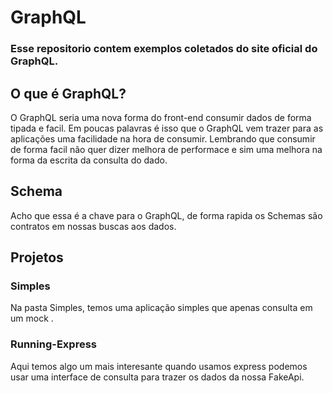 # GraphQL

### Esse repositorio contem exemplos coletados do site oficial do GraphQL.

## O que é GraphQL?

O GraphQL seria uma nova forma do front-end consumir dados de forma tipada e facil. Em poucas palavras é isso que o GraphQL vem trazer para as aplicações uma facilidade na hora de consumir. Lembrando que consumir de forma facil não quer dizer melhora de performace e sim uma melhora na forma da escrita da consulta do dado.

## Schema

Acho que essa é a chave para o GraphQL, de forma rapida os Schemas são contratos em nossas buscas aos dados.

## Projetos

### Simples

Na pasta Simples, temos uma aplicação simples que apenas consulta em um mock .

### Running-Express

Aqui temos algo um mais interesante quando usamos express podemos usar uma interface de consulta para trazer os dados da nossa FakeApi.
